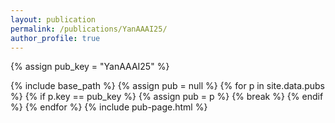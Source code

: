 ```yaml
---
layout: publication
permalink: /publications/YanAAAI25/
author_profile: true
---
```

{% assign pub_key = "YanAAAI25" %}

{% include base_path %}
{% assign pub = null %}
{% for p in site.data.pubs %}
  {% if p.key == pub_key %}
    {% assign pub = p %}
    {% break %}
  {% endif %}
{% endfor %}
{% include pub-page.html %}